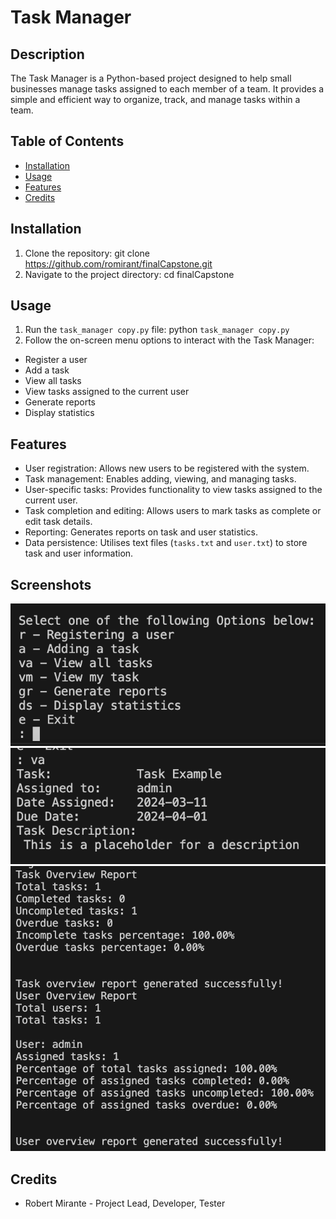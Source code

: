 # Task Manager

## Description
The Task Manager is a Python-based project designed to help small businesses manage tasks assigned to each member of a team. It provides a simple and efficient way to organize, track, and manage tasks within a team.

## Table of Contents
- [Installation](#installation)
- [Usage](#usage)
- [Features](#features)
- [Credits](#credits)

## Installation
1. Clone the repository: git clone https://github.com/romirant/finalCapstone.git
2. Navigate to the project directory: cd finalCapstone

## Usage
1. Run the `task_manager copy.py` file: python `task_manager copy.py`
2. Follow the on-screen menu options to interact with the Task Manager:
- Register a user
- Add a task
- View all tasks
- View tasks assigned to the current user
- Generate reports
- Display statistics

## Features
- User registration: Allows new users to be registered with the system.
- Task management: Enables adding, viewing, and managing tasks.
- User-specific tasks: Provides functionality to view tasks assigned to the current user.
- Task completion and editing: Allows users to mark tasks as complete or edit task details.
- Reporting: Generates reports on task and user statistics.
- Data persistence: Utilises text files (`tasks.txt` and `user.txt`) to store task and user information.

## Screenshots
![Task Manager Menu](screenshots/menu.png)
![Task Listing](screenshots/task_listing.png)
![Generated Reports](screenshots/reports.png)

## Credits
- Robert Mirante - Project Lead, Developer, Tester

